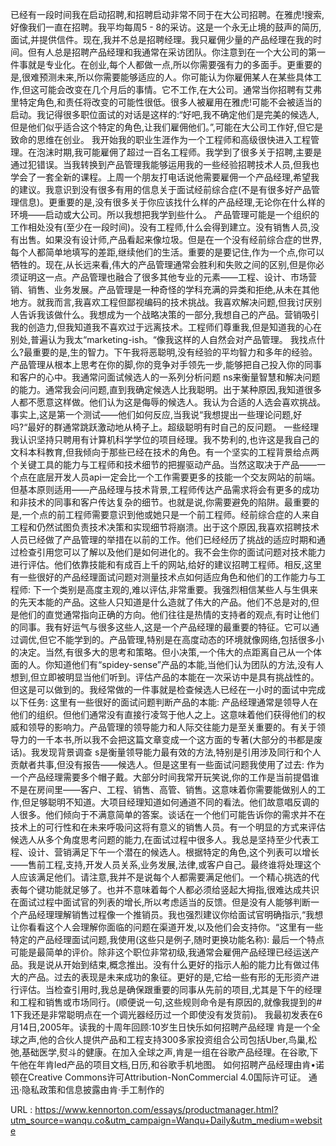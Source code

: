  
 已经有一段时间我在启动招聘,和招聘启动非常不同于在大公司招聘。在雅虎!搜索,好像我们一直在招聘。我平均每周5 - 8的采访。这是一个永无止境的鼓声的简历,面试,并提供信件。现在,我并不总是招聘经理。我只雇佣少量的产品经理在我的时间。但有人总是招聘产品经理和我通常在采访团队。你注意到在一个大公司的第一件事就是专业化。在创业,每个人都做一点,所以你需要强有力的多面手。更重要的是,很难预测未来,所以你需要能够适应的人。你可能认为你雇佣某人在某些具体工作,但这可能会改变在几个月后的事情。它不工作,在大公司。通常当你招聘有艾弗里特定角色,和责任将改变的可能性很低。很多人被雇用在雅虎!可能不会被适当的启动。我记得很多职位面试的对话是这样的:“好吧,我不确定他们是完美的候选人,但是他们似乎适合这个特定的角色,让我们雇佣他们。”,可能在大公司工作好,但它是致命的思维在创业。 
 我开始我的职业生涯作为一个工程师和高级很快进入工程管理。在泡沫时期,我可能雇佣了超过一百名工程师。我学到了很多关于招聘,主要是通过犯错误。当我转换到产品管理我能够运用我的一些经验招聘技术人员,但我也学会了一套全新的课程。上周一个朋友打电话说他需要雇佣一个产品经理,希望我的建议。我意识到没有很多有用的信息关于面试经前综合症(不是有很多好产品管理信息)。更重要的是,没有很多关于你应该找什么样的产品经理,无论你在什么样的环境——启动或大公司。所以我想把我学到些什么。 
 产品管理可能是一个组织的工作相处没有(至少在一段时间)。没有工程师,什么会得到建立。没有销售人员,没有出售。如果没有设计师,产品看起来像垃圾。但是在一个没有经前综合症的世界,每个人都简单地填写的差距,继续他们的生活。重要的是要记住,作为一个点,你可以牺牲的。现在,从长远来看,伟大的产品管理通常会胜利和失败之间的区别,但是你必须证明这一点。产品管理也融合了很多其他专业的元素——工程、设计、市场营销、销售、业务发展。产品管理是一种奇怪的学科充满的异类和拒绝,从未在其他地方。就我而言,我喜欢工程但鄙视编码的技术挑战。我喜欢解决问题,但我讨厌别人告诉我该做什么。我想成为一个战略决策的一部分,我想自己的产品。营销吸引我的创造力,但我知道我不喜欢过于远离技术。工程师们尊重我,但是知道我的心在别处,普遍认为我太“marketing-ish。“像我这样的人自然会对产品管理。 
 我找点什么?最重要的是,生的智力。下午我将恶聪明,没有经验的平均智力和多年的经验。产品管理从根本上思考在你的脚,你的竞争对手领先一步,能够把自己投入你的同事和客户的心中。我通常问面试候选人的一系列分析问题 
 ns来衡量智慧和解决问题的能力。通常我会问问题,直到我确定候选人比我聪明。出于某种原因,我知道很多人都不愿意这样做。他们认为这是侮辱的候选人。我认为合适的人选会喜欢挑战。事实上,这是第一个测试——他们如何反应,当我说“我想提出一些理论问题,好吗?“最好的群通常跳跃激动地从椅子上。超级聪明有时自己的反问题。 
 一些经理我认识坚持只聘用有计算机科学学位的项目经理。我不势利的,也许这是我自己的文科本科教育,但我倾向于那些已经在技术的角色。有一个坚实的工程背景给点两个关键工具的能力与工程师和技术细节的把握驱动产品。当然这取决于产品——一个点在底层开发人员api一定会比一个工作需要更多的技能一个交友网站的前端。但基本原则适用——产品经理与技术背景,工程师传达产品需求将会有更多的成功和非技术的同事和客户传达复杂的细节。也就是说,你需要避免的陷阱。最重要的是,一个点的前工程师需要意识到他或她只是一个前工程师。经前综合症的人来自工程和仍然试图负责技术决策和实现细节将崩溃。出于这个原因,我喜欢招聘技术人员已经做了产品管理的举措在以前的工作。他们已经经历了挑战的适应时期和通过检查引用您可以了解以及他们是如何进化的。我不会生你的面试问题对技术能力进行评估。他们依靠技能和有成百上千的网站,给好的建议招聘工程师。相反,这里有一些很好的产品经理面试问题对测量技术点如何适应角色和他们的工作能力与工程师: 
 下一个类别是高度主观的,难以评估,非常重要。我强烈相信某些人与生俱来的先天本能的产品。这些人只知道是什么造就了伟大的产品。他们不总是对的,但是他们的直觉通常指向正确的方向。他们往往是热情的支持者的观点,有时让他们的同事。我有好运气与很多这些人,这是一个产品经理的最重要的特征。它可以通过调优,但它不能学到的。产品管理,特别是在高度动态的环境就像网络,包括很多小的决定。当然,有很多大的思考和策略。但小决策,一个伟大的点距离自己从一个体面的人。你知道他们有“spidey-sense”产品的本能,当他们认为团队的方法,没有人想到,但立即被明显当他们听到。评估产品的本能在一次采访中是具有挑战性的。但这是可以做到的。我经常做的一件事就是检查候选人已经在一小时的面试中完成以下任务: 
 这里有一些很好的面试问题判断产品的本能: 
 产品经理通常是领导人在他们的组织。但他们通常没有直接行凌驾于他人之上。这意味着他们获得他们的权威和领导的影响力。产品管理的领导能力和人际交往能力是至关重要的。有关于领导力的一千本书,所以我不会把这篇文章变成一个这方面的专著(大部分的书都是废话)。我发现背景调查 
 s是衡量领导能力最有效的方法,特别是引用涉及同行和个人贡献者共事,但没有报告——候选人。但是这里有一些面试问题我使用了过去: 
 作为一个产品经理需要多个帽子戴。大部分时间我常开玩笑说,你的工作是当前提倡谁不是在房间里——客户、工程、销售、高管、销售。这意味着你需要能做别人的工作,但足够聪明不知道。大项目经理知道如何通道不同的看法。他们故意唱反调的人很多。他们倾向于不满意简单的答案。谈话在一个他们可能告诉你的需求并不在技术上的可行性和在未来呼吸问这将有意义的销售人员。有一个明显的方式来评估候选人从多个角度思考问题的能力,在面试过程中很多人。我总是坚持至少代表工程、设计、营销满足下午一个潜在的候选人。根据特定的角色,这个列表可以增长——售前工程,支持,开发人员关系,业务发展,法律,或客户自己。最终谁将处理这个人应该满足他们。请注意,我并不是说每个人都需要满足他们。一个精心挑选的代表每个键功能就足够了。也并不意味着每个人都必须给竖起大拇指,很难达成共识在面试过程中面试官的列表的增长,所以考虑适当的反馈。但是没有人能够判断一个产品经理理解销售过程像一个推销员。我也强烈建议你给面试官明确指示,“我想让你看看这个人会理解你面临的问题在渠道开发,以及他们会支持你。“这里有一些特定的产品经理面试问题,我使用(这些只是例子,随时更换功能名称): 
 最后一个特点可能是最简单的评价。除非这个职位非常初级,我通常会雇佣产品经理已经运送产品。我是说从开始到结束,概念推出。没有什么更好的指示人船的能力比有做过伟大的产品。过去的表现是未来成功的象征。更好的是,它给一些有形的无形资产进行评估。当检查引用时,我总是确保跟重要的同事从先前的项目,尤其是下午的经理和工程和销售或市场同行。(顺便说一句,这些规则命令是有原因的,就像我提到的# 1下我还是非常聪明点在一个调光器经历过一个即使没有发货前)。 
 我最初发表在6月14日,2005年。读我的十周年回顾:10岁生日快乐如何招聘产品经理 
 肯是一个全球之声,他的合伙人提供产品和工程支持300多家投资组合公司包括Uber,鸟巢,松弛,基础医学,熨斗的健康。在加入全球之声,肯是一组在谷歌产品经理。在谷歌,下午他在年肯led产品的项目文档,日历,和谷歌手机地图。 
 如何招聘产品经理由肯•诺顿在Creative Commons许可Attribution-NonCommercial 4.0国际许可证。 
 通迅·隐私政策和信息披露由肯·手工制作的 
  
  
   
  URL : https://www.kennorton.com/essays/productmanager.html?utm_source=wanqu.co&utm_campaign=Wanqu+Daily&utm_medium=website